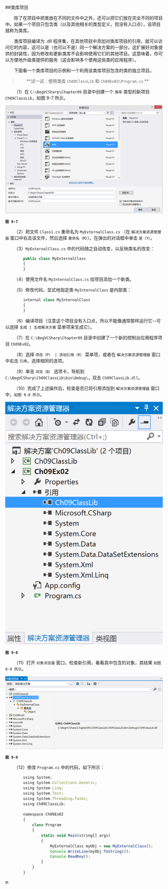 ##类库项目

&emsp;&emsp;除了在项目中把类放在不同的文件中之外，还可以把它们放在完全不同的项目中。如果一个项目只包含类（以及其他相关的类型定义，但没有入口点），该项目就称为类库。

&emsp;&emsp;类库项目编译为 .dll 程序集，在其他项目中添加对类库项目的引用，就可以访问它的内容，这可以是（也可以不是）同一个解决方案的一部分。这扩展好对象提供的封装性，因为修改和更新类库不会影响使用它们的其他项目。这意味着，你可以方便地升级类提供的服务（这会影响多个使用这些类的应用程序）。

&emsp;&emsp;下面看一个类库项目的示例和一个利用该类库项目包含的类的独立项目。

>&emsp;&emsp;**试一试：使用类库 `Ch09ClassLib` 和 `Ch09Ex02\Program.cs` **


&emsp;&emsp;（1）在 `C:\BegVCSharp\Chapter09` 目录中创建一个 `类库` 类型的新项目 `Ch09ClassLib`，如图 9-7 所示。


![图 9-7](/assets/9-7.png)

**`图 9-7`**

&emsp;&emsp;（2）把文件 `Class1.cs` 重命名为 `MyExternalClass.cs` （在 `解决方案资源管理器` 窗口中右击该文件，然后选择 `重命名（M）`）。在弹出的对话框中单击 `是（Y）`。

&emsp;&emsp;（3）`MyExternalClass.cs` 中的代码随之自动改变，以反映类名的改变：

```javascript
        public class MyExternalClass
        {
        }
```

&emsp;&emsp;（4）使用文件名 `MyInternalClass.cs` 给项目添加一个新类。

&emsp;&emsp;（5）修改代码，显式地指定类 `MyInternalClass` 是内部类：

```javascript
        internal class MyInternalClass
        {
        }
```

&emsp;&emsp;（6）编译项目（注意这个项目没有入口点，所以不能像通常那样运行它--可以选择 `生成 | 生成解决方案` 菜单项来生成它）。

&emsp;&emsp;（7）在 `C:\BegVCSharp\Chapter09` 目录中创建了一个新的控制台应用程序项目 `Ch09Ex02`。

&emsp;&emsp;（8）选择 `项目（P） | 添加引用（R）` 菜单项，或者在 `解决方案资源管理器` 窗口中右击 `引用`，选择相同的选项。

&emsp;&emsp;（9）单击 `浏览（B）` 选项卡，导航到 `C:\BegVCSharp\Ch09ClassLib\bin\Debug\`，双击 `Ch09ClassLib.dll`。

&emsp;&emsp;（10）完成了上述操作后，检查是否已将引用添加到 `解决方案资源管理器` 窗口中，`如图 9-8 所示`。


![图 9-8](/assets/9-8.png)

**`图 9-8`**


&emsp;&emsp;（11）打开 `对象浏览器` 窗口，检查新引用，看看其中包含的对象，其结果 `如图 9-9 所示`。


![图 9-9](/assets/9-9.png)


**`图 9-9`**


&emsp;&emsp;（12）修改 `Program.cs` 中的代码，如下所示：

```javascript
        using System;
        using System.Collections.Generic;
        using System.Linq;
        using System.Text;
        using System.Threading.Tasks;
        using Ch09ClassLib;

        namespace Ch09Ex02
        {
            class Program
            {
                static void Main(string[] args)
                {
                    MyExternalClass myObj = new MyExternalClass();
                    Console.WriteLine(myObj.ToString());
                    Console.ReadKey();
                }
            }
        }
```























🔚